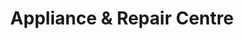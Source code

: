 ---
title: "Appliance & Repair Centre"
url: /colchester/appliance-und-repair-centre/
shop: Elektronik
---